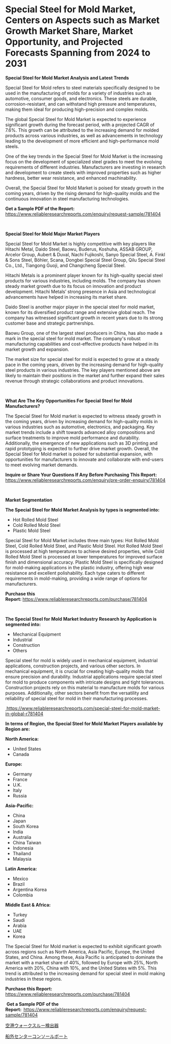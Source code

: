 <p><h1>Special Steel for Mold Market, Centers on Aspects such as Market Growth Market Share, Market Opportunity, and Projected Forecasts Spanning from 2024 to 2031</h1></p><p><strong>Special Steel for Mold Market Analysis and Latest Trends</strong></p>
<p><p>Special Steel for Mold refers to steel materials specifically designed to be used in the manufacturing of molds for a variety of industries such as automotive, consumer goods, and electronics. These steels are durable, corrosion-resistant, and can withstand high pressure and temperatures, making them ideal for producing high-precision and complex molds.</p><p>The global Special Steel for Mold Market is expected to experience significant growth during the forecast period, with a projected CAGR of 7.6%. This growth can be attributed to the increasing demand for molded products across various industries, as well as advancements in technology leading to the development of more efficient and high-performance mold steels.</p><p>One of the key trends in the Special Steel for Mold Market is the increasing focus on the development of specialized steel grades to meet the evolving requirements of different industries. Manufacturers are investing in research and development to create steels with improved properties such as higher hardness, better wear resistance, and enhanced machinability.</p><p>Overall, the Special Steel for Mold Market is poised for steady growth in the coming years, driven by the rising demand for high-quality molds and the continuous innovation in steel manufacturing technologies.</p></p>
<p><strong>Get a Sample PDF of the Report:&nbsp;</strong> <a href="https://www.reliableresearchreports.com/enquiry/request-sample/781404">https://www.reliableresearchreports.com/enquiry/request-sample/781404</a></p>
<p>&nbsp;</p>
<p><strong>Special Steel for Mold Major Market Players</strong></p>
<p><p>Special Steel for Mold Market is highly competitive with key players like Hitachi Metal, Daido Steel, Baowu, Buderus, Koshuha, ASSAB GROUP, Arcelor Group, Aubert & Duval, Nachi Fujikoshi, Sanyo Special Steel, A. Finkl & Sons Steel, Böhler, Scana, Dongbei Special Steel Group, Qilu Special Steel Co., Ltd., Tiangong Guoji, and Changcheng Special Steel. </p><p>Hitachi Metals is a prominent player known for its high-quality special steel products for various industries, including molds. The company has shown steady market growth due to its focus on innovation and product development. Hitachi Metals’ strong presence in Asia and technological advancements have helped in increasing its market share.</p><p>Daido Steel is another major player in the special steel for mold market, known for its diversified product range and extensive global reach. The company has witnessed significant growth in recent years due to its strong customer base and strategic partnerships.</p><p>Baowu Group, one of the largest steel producers in China, has also made a mark in the special steel for mold market. The company's robust manufacturing capabilities and cost-effective products have helped in its market growth and expansion.</p><p>The market size for special steel for mold is expected to grow at a steady pace in the coming years, driven by the increasing demand for high-quality steel products in various industries. The key players mentioned above are likely to maintain their positions in the market and further expand their sales revenue through strategic collaborations and product innovations.</p></p>
<p>&nbsp;</p>
<p><strong>What Are The Key Opportunities For Special Steel for Mold Manufacturers?</strong></p>
<p><p>The Special Steel for Mold market is expected to witness steady growth in the coming years, driven by increasing demand for high-quality molds in various industries such as automotive, electronics, and packaging. Key market trends include a shift towards advanced alloy compositions and surface treatments to improve mold performance and durability. Additionally, the emergence of new applications such as 3D printing and rapid prototyping is expected to further drive market growth. Overall, the Special Steel for Mold market is poised for substantial expansion, with opportunities for manufacturers to innovate and collaborate with end-users to meet evolving market demands.</p></p>
<p><strong>Inquire or Share Your Questions If Any Before Purchasing This Report:</strong> <a href="https://www.reliableresearchreports.com/enquiry/pre-order-enquiry/781404">https://www.reliableresearchreports.com/enquiry/pre-order-enquiry/781404</a></p>
<p>&nbsp;</p>
<p><strong>Market Segmentation</strong></p>
<p><strong>The Special Steel for Mold Market Analysis by types is segmented into:</strong></p>
<p><ul><li>Hot Rolled Mold Steel</li><li>Cold Rolled Mold Steel</li><li>Plastic Mold Steel</li></ul></p>
<p><p>Special Steel for Mold Market includes three main types: Hot Rolled Mold Steel, Cold Rolled Mold Steel, and Plastic Mold Steel. Hot Rolled Mold Steel is processed at high temperatures to achieve desired properties, while Cold Rolled Mold Steel is processed at lower temperatures for improved surface finish and dimensional accuracy. Plastic Mold Steel is specifically designed for mold-making applications in the plastic industry, offering high wear resistance and excellent polishability. Each type caters to different requirements in mold-making, providing a wide range of options for manufacturers.</p></p>
<p><strong>Purchase this Report:&nbsp;</strong><a href="https://www.reliableresearchreports.com/purchase/781404">https://www.reliableresearchreports.com/purchase/781404</a></p>
<p>&nbsp;</p>
<p><strong>The Special Steel for Mold Market Industry Research by Application is segmented into:</strong></p>
<p><ul><li>Mechanical Equipment</li><li>Industrial</li><li>Construction</li><li>Others</li></ul></p>
<p><p>Special steel for mold is widely used in mechanical equipment, industrial applications, construction projects, and various other sectors. In mechanical equipment, it is crucial for creating high-quality molds that ensure precision and durability. Industrial applications require special steel for mold to produce components with intricate designs and tight tolerances. Construction projects rely on this material to manufacture molds for various purposes. Additionally, other sectors benefit from the versatility and reliability of special steel for mold in their manufacturing processes.</p></p>
<p><a href="https://www.reliableresearchreports.com/special-steel-for-mold-market-in-global-r781404">&nbsp;https://www.reliableresearchreports.com/special-steel-for-mold-market-in-global-r781404</a></p>
<p><strong>In terms of Region, the Special Steel for Mold Market Players available by Region are:</strong></p>
<p>
    <p> <strong> North America: </strong>
        <ul>
            <li>United States</li>
            <li>Canada</li>
        </ul>
        </p> 
    <p> <strong> Europe: </strong>
        <ul>
            <li>Germany</li>
            <li>France</li>
            <li>U.K.</li>
            <li>Italy</li>
            <li>Russia</li>
        </ul>
        </p> 
    <p> <strong> Asia-Pacific: </strong>
        <ul>
            <li>China</li>
            <li>Japan</li>
            <li>South Korea</li>
            <li>India</li>
            <li>Australia</li>
            <li>China Taiwan</li>
            <li>Indonesia</li>
            <li>Thailand</li>
            <li>Malaysia</li>
        </ul>
        </p> 
    <p> <strong> Latin America: </strong>
        <ul>
            <li>Mexico</li>
            <li>Brazil</li>
            <li>Argentina Korea</li>
            <li>Colombia</li>
        </ul>
        </p> 
    <p> <strong> Middle East & Africa: </strong>
        <ul>
            <li>Turkey</li>
            <li>Saudi</li>
            <li>Arabia</li>
            <li>UAE</li>
            <li>Korea</li>
        </ul>
    </p>
    </p>
<p><p>The Special Steel for Mold market is expected to exhibit significant growth across regions such as North America, Asia Pacific, Europe, the United States, and China. Among these, Asia Pacific is anticipated to dominate the market with a market share of 40%, followed by Europe with 25%, North America with 20%, China with 10%, and the United States with 5%. This trend is attributed to the increasing demand for special steel in mold making industries in these regions.</p></p>
<p><strong>Purchase this Report: </strong><a href="https://www.reliableresearchreports.com/purchase/781404">https://www.reliableresearchreports.com/purchase/781404</a></p>
<p>&nbsp;<strong>Get a Sample PDF of the Report:&nbsp;&nbsp;</strong><a href="https://www.reliableresearchreports.com/enquiry/request-sample/781404">https://www.reliableresearchreports.com/enquiry/request-sample/781404</a></p>
<p><strong></strong></p>
<p><p><a href="https://github.com/SantosDicki04/Market-Research-Report-List-2/blob/main/7444833110789.md">空港ウォークスルー検出器</a></p><p><a href="https://github.com/moulafa/Market-Research-Report-List-2/blob/main/2779942110788.md">船外センターコンソールボート</a></p></p>